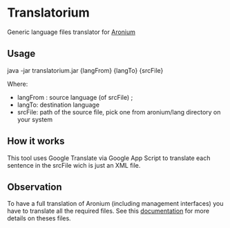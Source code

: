 # Translatorium
Generic language files translator for  [Aronium](aronium.com) 

## Usage

java -jar translatorium.jar {langFrom} {langTo} {srcFile}

Where: 

- langFrom : source language  (of srcFile) ; 
- langTo: destination language
- srcFile: path of the source file, pick one from aronium/lang directory on your system

## How it works

This tool uses Google Translate via Google App Script to translate each sentence in the srcFile wich is just an XML file.

## Observation

To have a full translation of Aronium (including management interfaces) you have to translate all the required files. See this [documentation](https://help.aronium.com/hc/en-us/articles/115003595312-Translation) for more details on theses files. 



